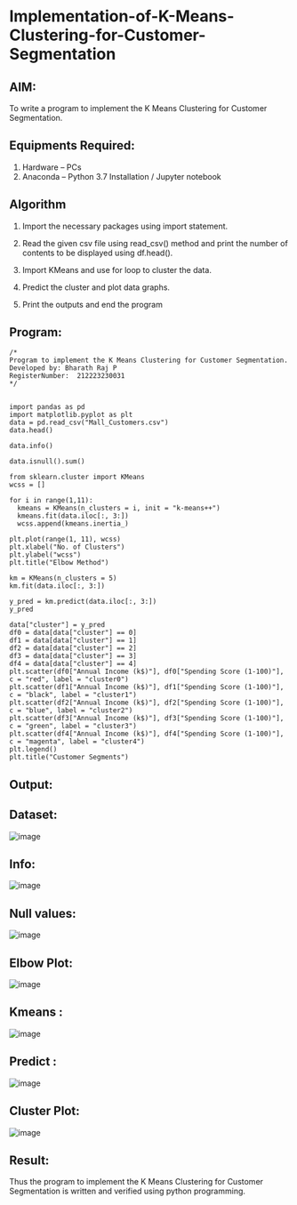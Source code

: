 # Implementation-of-K-Means-Clustering-for-Customer-Segmentation

## AIM:
To write a program to implement the K Means Clustering for Customer Segmentation.

## Equipments Required:
1. Hardware – PCs
2. Anaconda – Python 3.7 Installation / Jupyter notebook

## Algorithm

1. Import the necessary packages using import statement.

2. Read the given csv file using read_csv() method and print the number of contents to be displayed using df.head().

3. Import KMeans and use for loop to cluster the data.

4. Predict the cluster and plot data graphs.

5. Print the outputs and end the program


## Program:
```
/*
Program to implement the K Means Clustering for Customer Segmentation.
Developed by: Bharath Raj P
RegisterNumber:  212223230031
*/


import pandas as pd
import matplotlib.pyplot as plt
data = pd.read_csv("Mall_Customers.csv")
data.head()

data.info()

data.isnull().sum()

from sklearn.cluster import KMeans
wcss = []

for i in range(1,11):
  kmeans = KMeans(n_clusters = i, init = "k-means++")
  kmeans.fit(data.iloc[:, 3:])
  wcss.append(kmeans.inertia_)
  
plt.plot(range(1, 11), wcss)
plt.xlabel("No. of Clusters")
plt.ylabel("wcss")
plt.title("Elbow Method")

km = KMeans(n_clusters = 5)
km.fit(data.iloc[:, 3:])

y_pred = km.predict(data.iloc[:, 3:])
y_pred

data["cluster"] = y_pred
df0 = data[data["cluster"] == 0]
df1 = data[data["cluster"] == 1]
df2 = data[data["cluster"] == 2]
df3 = data[data["cluster"] == 3]
df4 = data[data["cluster"] == 4]
plt.scatter(df0["Annual Income (k$)"], df0["Spending Score (1-100)"], c = "red", label = "cluster0")
plt.scatter(df1["Annual Income (k$)"], df1["Spending Score (1-100)"], c = "black", label = "cluster1")
plt.scatter(df2["Annual Income (k$)"], df2["Spending Score (1-100)"], c = "blue", label = "cluster2")
plt.scatter(df3["Annual Income (k$)"], df3["Spending Score (1-100)"], c = "green", label = "cluster3")
plt.scatter(df4["Annual Income (k$)"], df4["Spending Score (1-100)"], c = "magenta", label = "cluster4")
plt.legend()
plt.title("Customer Segments")
```

## Output:
## Dataset:
![image](https://github.com/user-attachments/assets/fae28753-349b-466b-aed5-2fd3eeea6093)

## Info:
![image](https://github.com/user-attachments/assets/4c20aacd-7fee-4552-ab05-1d02038e7833)

## Null values:
![image](https://github.com/user-attachments/assets/950334db-bd3a-4cbe-b7e6-50b8efefeb5c)

## Elbow Plot:
![image](https://github.com/user-attachments/assets/7e45b6a3-bceb-48ea-93eb-f4e5c8900893)

## Kmeans :
![image](https://github.com/user-attachments/assets/c04dbfe0-dd88-49ad-bcb2-3470a4c92489)

## Predict :
![image](https://github.com/user-attachments/assets/84dcb19e-b0e3-40be-be3e-e3bcf7f55ab9)

## Cluster Plot:
![image](https://github.com/user-attachments/assets/f0086ca8-021e-4937-8bcb-e005e0f42646)

## Result:
Thus the program to implement the K Means Clustering for Customer Segmentation is written and verified using python programming.
